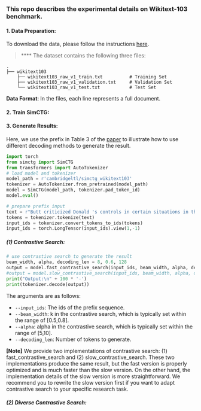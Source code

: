 ### This repo describes the experimental details on Wikitext-103 benchmark.
#### 1. Data Preparation:
To download the data, please follow the instructions [here](https://github.com/yxuansu/SimCTG/tree/main/data).

> **** The dataset contains the following three files:

    .
    ├── wikitext103                       
        ├── wikitext103_raw_v1_train.txt          # Training Set
        ├── wikitext103_raw_v1_validation.txt     # Validation Set
        └── wikitext103_raw_v1_test.txt           # Test Set

**Data Format**: In the files, each line represents a full document.


#### 2. Train SimCTG:

#### 3. Generate Results:
Here, we use the prefix in Table 3 of the [paper]() to illustrate how to use different decoding methods to generate the result. 
```python
import torch
from simctg import SimCTG
from transformers import AutoTokenizer
# load model and tokenizer
model_path = r'cambridgeltl/simctg_wikitext103'
tokenizer = AutoTokenizer.from_pretrained(model_path)
model = SimCTG(model_path, tokenizer.pad_token_id)
model.eval()

# prepare prefix input
text = r"Butt criticized Donald 's controls in certain situations in the game , as well as the difficulty of some levels and puzzles . Buchanan also criticized the controls , calling"
tokens = tokenizer.tokenize(text)
input_ids = tokenizer.convert_tokens_to_ids(tokens)
input_ids = torch.LongTensor(input_ids).view(1,-1)
```
##### (1) Contrastive Search:
```python
# use contrastive search to generate the result
beam_width, alpha, decoding_len = 8, 0.6, 128
output = model.fast_contrastive_search(input_ids, beam_width, alpha, decoding_len)
#output = model.slow_contrastive_search(input_ids, beam_width, alpha, decoding_len)
print("Output:\n" + 100 * '-')
print(tokenizer.decode(output))
```
The arguments are as follows:
* `--input_ids`: The ids of the prefix sequence.
* `--beam_width`: k in the contrastive search, which is typically set within the range of [0.5,0.8].
* `--alpha`: alpha in the contrastive search, which is typically set within the range of [5,10].
* `--decoding_len`: Number of tokens to generate.

**[Note]** We provide two implementations of contrastive search: (1) fast_contrastive_search and (2) slow_contrastive_search. These two implementations produce the same result, but the fast version is properly optimized and is much faster than the slow version. On the other hand, the implementation details of the slow version is more straightforward. We recommend you to rewrite the slow version first if you want to adapt contrastive search to your specific research task.

##### (2) Diverse Contrastive Search:

